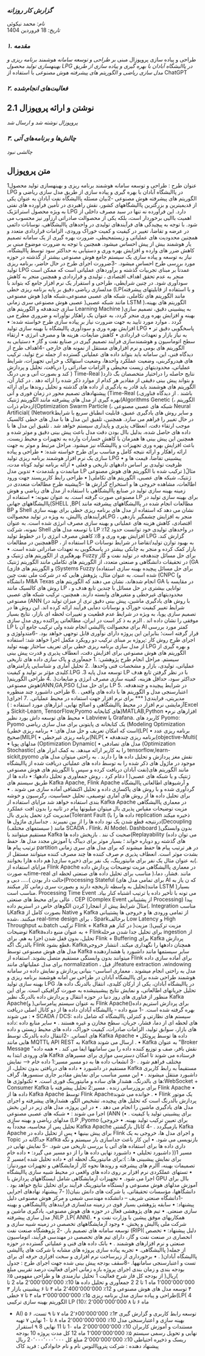 ### *گزارش کار روزانه*  
*نام:* محمد نیکوئی  
*تاریخ:* 18 فروردین 1404  



### *۱. مقدمه*  
طراحی و پیاده سازی پروپوزال مبنی بر 
*طراحی و توسعه سامانه هوشمند برنامه ریزی و بهینهسازی تولید محصول LPG در پاالیشگاه آبادان 
با بهره گیری و پیاده سازی از طریق مدل سازی ریاضی و الگوریتم های پیشرفته هوش مصنوعی*
با استفاده از ChatGPT

### *۲. فعالیت‌های انجام‌شده*  

## 2.1 نوشتن و ارائه پروپوزال
*پروپوزال نوشته شد و ارسال شد*


### *۳. چالش‌ها و برنامه‌های آتی*  
*چالشی نبود*


## متن پروپوزال
1عنوان طرح : 
طراحی و توسعه سامانه هوشمند برنامه ریزی و بهینهسازی تولید محصول LPG در پاالیشگاه آبادان 
با بهره گیری و پیاده سازی از طریق مدل سازی ریاضی و الگوریتم های پیشرفته هوش مصنوعی 
-2بیان مسئله 
پاالیشگاه نفت آبادان به عنوان یکی از قدیمیترین و بزرگترین پاالیشگاههای کشور، نقش راهبردی در تأمین 
فرآورده های نفتی به ویژه محصول استراتژیک LPG دارد. این فرآورده نه تنها در سبد مصرف داخلی از اهمیت باالیی 
برخوردار است، بلکه یکی از محصوالت صادراتی ارزآور نیز محسوب می شود. با توجه به پیچیدگی های فرآیندهای 
تولیدی در واحدهای پاالیشگاهی، نوسانات دائمی در عرضه و تقاضا، تغییر در کیفیت و کمیت خوراک ورودی، 
الزامات قراردادی متعدد و همچنین محدودیت های عملیاتی و زیستمحیطی، ضرورت بهره گیری از یک سامانه 
تصمیم یار هوشمند بیش از پیش احساس میشود. همچنین با توجه به ضرورت موضوع مبنی بر کاهش ضرر های 
وارده و افزایش بهره وری و دستیابی به حداکثر سود توسط پاالیشگاه، نیاز به توسعه و پیاده سازی یک سیستم 
جامع هوش مصنوعی بیشتر از گذشته در حوزه مورد بررسی طرح احساس میشود. 
-3ضرورت اجرای طرح 
در حال حاضر، برنامه ریزی تولید LPG عمدتاً بر مبنای تجربیات گذشته و برآوردهای عملیاتی است که ممکن 
است منجر به عدم تحقق اهداف اقتصادی ، تولیدی و قراردادی و همچنین منجر به کاهش سودآوری شود. در 
چنین شرایطی، طراحی و استقرار یک نرم افزار جامع که بتواند با مدلسازی ریاضی دقیق بر پایه برنامه ریزی خطی
(LP(و با استفاده از قابلیتهای پیشرفته هوش مصنوعی )مانند الگوریتم های تکاملی، شبکه های عصبی 
مصنوعی،شبکه های عصبی هوش مصنوعی سری زمانی )مانند شبکه عصبی LSTM )،الگوریتم های بهینه سازی 
چندهدفه و الگوریتم های Learning Machine )به پیشبینی دقیق، تصمیم سازی بهینه و افزایش بهره وری 
منجر گردد، به عنوان یک راهکار نوآورانه و ضروری مطرح می گردد .
موارد مورد تایید به جهت ضرورت نیاز بر پیاده سازی طرح خواسته شده: 
• افزایش بهره وری و سودآوری پاالیشگاه با بهینه سازی تولید LPG
• پاسخگویی دقیق تر به نیاز بازار و تعهدات قراردادی 
• کاهش ضایعات، هزینه ها و مصرف انرژی 
• ارتقاء سطح اتوماسیون و هوشمندسازی فرآیند تصمیم گیری در صنایع نفت و گاز 
• دستیابی به الگوریتم های بومی و نرم افزارهای مستقل از نمونه های خارجی
-4اهداف طرح 
از دیدگاه فنی، این سامانه باید بتواند داده های عملیاتی گسترده از جمله نرخ تولید، ترکیب های هیدروکربنی، 
وضعیت عملکرد واحدها، وضعیت استهالک و خرابی تجهیزات، شرایط عملیاتی، محدودیتهای زیست محیطی و 
الزامات صادراتی را دریافت، تحلیل و پردازش کند و بصورت آنی و بی درنگ ) Time-Real )نتایج حاصله را 
دراختیار متخصصان بگ ذارد و بتواند پیش بینی دقیقی از مقادیر هر کدام از موارد ذکر شده را ارائه دهد . در کنار 
آن، الگوریتم های هوشمند باید قادر به یادگیری از داده های گذشته و تحلیل روندها برای ارائه پیشنهادهای 
تصمیم محور در زمان فوری و آنی (Time-Real (باشند .
از دیدگاه فناوری، بهره گیری از مدل های پیشرفته مانند الگوریتم ژنتیک(Algorithms Genetic (، الگوریتم 
ازدحام ذرات(Optimization Swarm Particle (، شبکه های عصبی مصنوعی Neural Artificial(
 (Networkو سایر روش های یادگیری عمیق، قابلیت انطباق سریع با شرایط در حال تغییر را فراهم می سازد. 
همچنین، تلفیق این مدل ها با مدل های خطی کالسیک موجب ارتقاء دقت، انعطاف پذیری و پایداری سیستم 
خواهد شد . تلفیق این مدل ها با داده های حاصل شده، بدلیل باال بودن دقت مدل باعث پیش بینی دقیق و موثر 
شده و همچنین این پیش بینی ها همزمان با کاهش خسارات وارده به تجهیزات و محیط زیست، باعث افزایش 
بهره وری تجهیزات و پاالیشگاه نیز میشود. 
مراحل مرتبط و موثر به جهت ارائه راهکار و ارائه نتیجه کامل و مناسب برای طرح خواسته شده: 
• طراحی و پیاده سازی یک نرم افزار هوشمند برنامه ریزی تولید LPG
• پیشبینی تقاضا، قیمت ها و ظرفیت تولیدی بر اساس دادههای تاریخی و فعلی 
• ارائه برنامه تولید کوتاه مدت، میانمدت و بلندمدت 
• تدوین مدل LP ترکیب شده با الگوریتم های هوش مصنوعی )مثالً ژنتیک، شبکه های عصبی، 
الگوریتم های تکاملی( 
• طراحی رابط کاربرپسند جهت ورود اطالعات، مشاهده خروجی ها و استخراج گزارش ها
-5پیشینه طرح 
مطالعات متعددی در زمینه بهینه سازی تولید در صنایع پاالیشگاهی با استفاده از مدل های ریاضی و هوش مصنوعی 
صورت گرفته است. به عنوان نمونه:
• استفاده از LP برای بهینه سازی تولید در پاالیشگاههای جهانی(SHELL ,BP(
مطالعات انجام شده در پاالیشگاههای پیشرفته مانند BP و Shell نشان می دهد که استفاده از مدل های 
برنامه ریزی خطی برای بهینه سازی فرآیندهای پاالیش، به ویژه در تولید محصوالتLPG ، منجر به افزایش 
چشمگیر بازدهی اقتصادی، کاهش هزینه های عملیاتی و بهینه سازی مصرف انرژی شده است. به عنوان نمونه، 
شرکت Shell با توسعه مدل های LP در واحدهای تولیدی خود توانست حدود 12٪ افزایش بهره وری و 8٪ 
کاهش مصرف انرژی را در خطوط تولید LPG گزارش کند. همچنین در مطالعاتBP ، استفاده از LP به بهبود 
توازن تولید/تقاضا در شرایط نوسانات بازار کمک کرده و منجر به چابکی بیشتر در پاسخگویی به تعهدات 
صادراتی شده است.
• بهرهگیری از الگوریتم های ژنتیک و Fuzzy برای حل مسائل چندهدفه در تولید نفت و گاز
در تحقیقات دانشگاهی و صنعتی متعدد، از الگوریتم های تکاملی مانند الگوریتم ژنتیک (GA (و 
الگوریتم های فازی (Systems Fuzzy (برای حل مسائل پیچیده بهینه سازی استفاده شده است. به عنوان 
مثال، پژوهش هایی که در شرکت ملی نفت چین (CNPC (و دانشگاه M&A Texas انجام شدهاند، نشان 
می دهند که الگوریتم های GA در مقایسه با روش های کالسیک مانند LP ، توانایی بیشتری در حل مسائل با 
چندین تابع هدف و محدودیتهای غیرخطی و متغیرهای وابسته دارند. همچنین، ترکیب شبکه های عصبی 
مصنوعی (ANN (با روش های یادگیری ماشین، پیش بینی دقیق تری از میزان تولید در شرایط تغییر کیفیت 
خوراک و نوسانات دمایی فرآیند ارائه کرده اند. این روش ها در تصمیم سازی پویا، به ویژه در شرایط عدم قطعیت 
و تغییرات لحظه ای بازار، نتایج بسیار موفقی را نشان داده اند .
الزم به ذ کر است در ایران، مطالعاتی پراکنده روی مدل سازی LP برای محصوالت پاالیشی انجام شده ولی ترکیب 
جامع آن با AI کمتر مورد بررسی قرار گرفته است؛ بنابراین این پروژه دارای نوآوری قابل توجهی خواهد بود. 
-6متدولوژی و اجرای طرح 
روش کار :پروژه بر مبنای ترکیب دو رویکرد مکمل اجرا خواهد شد: استفاده از مدل سازی برنامه ریزی خطی برای 
تعریف ساختار بهینه تولید LPG و بهره گیری از الگوریتم های هوش مصنوعی برای افزایش دقت، انعطاف پذیری و 
قدرت پیش بینی سیستم.
مراحل انجام طرح پژوهشی:
.1 جمعآوری و پاک سازی داده های تاریخی عملیاتی، تولیدی، بازار و مشخصات فنی واحدها.
.2 تحلیل آماری و شناسایی پارامترهای کلیدی مؤثر بر تولید و کیفیت.LPG
.3 توسعه مدل پایه LP با در نظر گرفتن تابع هدف )حداکثر سود، حداقل هزینه، کمینه سازی مصرف انرژی 
و ضایعات(.
.4 طراحی الگوریتم هوش مصنوعی(ANN,GA,PSO (برای حل مدل LP در شرایط پیچیده و چندهدفه.
.5 اعتبارسنجی مدل و الگوریتم ها با داده های واقعی .
.6 طراحی داشبورد چند منظوره )مدیریتی، فرایندی( *** برای نرم افزار جهت استفاده در محیط عملیاتی.
.7 اجرای آزمایشی نرم افزار در محیط پاالیشگاهی و اصالح نهایی.
ابزارهای مورد استفاده :
 )Excel و Sickit-Learn, TensorFlow,Pyomo های کتابخانه)MATLAB,Python افزارهای نرم• 
• محیط های توسعه داش بورد نظیر Labview یا Grafana.
کاربرد های Pyomo:
Pyomo یک کتابخانه ی پایتونی برای مدل سازی ریاضی (Modeling Optimization (است که امکان تعریف 
و حل مدل های:
• برنامه ریزی خطی(LP(
• برنامه ریزی عدد صحیح(MILP(
• برنامه ریزی غیرخطی(NLP(
• برنامه ریزی چندهدفه(objective-Multi(
• مدلهای پویا (Optimization Dynamic(
• مدل های تصادفی (Optimization Stochastic(
را به کاربر ارائه میدهد.
به کمک ابزار های tensorflow,learn-sickit,pyomo نقش مغز پردازش و تحلیل داده ها را دارند . 
به راحتی میتوان مدل های موجود در ماژول های ذکر شده را به توسط داده های عملیاتی دریافت شده از 
پاالیشگاه نفت آبادان دریافت کرده و سپس با الگوریتم های هوش مصنوعی)مانند الگوریتم های ژنتیک و یا 
شبکه های عصبی( ا دغام کرد .
روش جمعآوری و تحلیل دادهها:
• داده ها از طریق سیستم های Kafka Apache, Flink Apache و آرشیوهای اطالعاتی پاالیشگاه 
گردآوری شده و با روش های پاکسازی داده و تحلیل اکتشافی آماده سازی می شوند .
• برای تحلیل داده ها از روش های آماری توصیفی، تحلیل حساسیت، رگرسیون و خوشه بندی استفاده خواهد 
شد
مزایای استفاده از Kafka Apache در معماری پاالیشگاهی 
مزیت توضیحات 
مقیاس پذیری بال 
میتوان میلیونها پیام در ثانیه را بدون افت عملکرد مدیریت 
کرد
تحمل پذیری بال(Tolerant Fault (داده ها را با replication ذخیره میکند درنتیجه 
قطع شدن یک نود داده ها را از بین نمیبرند .
جداسازی ماژول ها(Decoupling (سیستمهای مختلف ) مانند SCADA ، Flink، AI
Model، Dashboard )بدون وابستگی مستقیم 
میتوانند با Kafka صحبت ک نند .
بازپخش داده ها(Replayability (می توان داده های گذشته رو دوباره خواند ؛ بسیار موثر 
برای دیباگ یا آموزش مجدد مدل ها.
حفظ ترتیب پیام ها partition در هر 
ترتیب پیام ها حفظ میشوند که برای مدل های 
سری زمانی بشدت موثر است.
انعطاف پذیری م صرف کننده ها چند مصرف کننده میتوانند مستقل از هم داده هارا 
بخوانند )به عنوان مثال یک نفر برای مانیتورینگ، 
یک نفر برای ذخیره سازی(.
مزایای استفاده از Flink Apache در معماری پاالیشگاهی 
مزیت توضیحات
پردازش داده به صورتtime-real مناسب برای تحلیل داده های صنعتی لحظه ای )مانند 
.فشار، دما، دبی و .....( 
حالت دار بودن(Processing Stateful (برای تمامی مدل های AI که ن یاز به تحلیل به واسطه 
تاریخچه دارند و بصورت سری زمانی کار 
میکنند)مانند LSTM )بسیار مناسب است.
Processing Time Event می تونه با تأخیر داده یا ترتیب اشتباه کنار بیاد. عالی 
برای محیط های صنعتی .
CEP (Complex Event از پشتیبانی
Processing)
پیدا کردن الگوهای خاص در استریم داده )مثالً 
شرایط پیش از انفجار(.
 Integration مناسب باKafka بصورت کامل از Native و Kafka از تمامی ورودی 
ها و خروجی ها پشتیبانی میکنند.
 ،شده real-time design برای ، Sparkبرخالف Low Latency و High Throughput 
نه.batch
ترکیب Flink + Kafka در کنار هم )مزیت ترکیبی(:
مزیت توضیحات
Kafkaبه عنوان منبع داده + Flinkبرای تحلیل جدا شدن مرحله ingestion از تحلیل، بدون قفل شدن 
اجزا به هم.
 برای Flink + Buffering برای Kafka
پردازش بالدرنگ 
اگه Flink قطع بشود، Kafkaهمچنان دادهها را نگهداری 
میکند. 
انتشار خروجی مدل های هوش مصنوعی 
توسط Kafka
سایر سیستمها مانند داشبورد یا هشداردهنده میتوانند بدون 
وابستگی مستقیم متصل بشوند.
استفاده از Flink برای آماده سازی داده برای 
مدل
عملیاتهای مانند normalization ، 
 از قبلfeature extraction ،windowing
مدل به راحتی انجام میشوند .
معماری اساسی- بنیانی پردازش و نمایش داده در سامانه هوشمند طراحی شده برای پاالیشگاه 
آبادان
در طراحی س امانه هوشمند برنامه ریزی و بهینه سازی تولید LPG در پاالیشگاه آبادان، یکی از ارکان کلیدی، 
انتقال بالدرنگ داده ها، تحلیل جریانهای اطالعاتی، و نمایش نتایج پیشبینیشده به صورت گرافیکی است. برای 
این منظور از فناوری های روز دنیا در حوزه انتقال و پردازش داده بالدرنگ نظیر Kafka Apache(به عنوان 
سیستم پیامرسانی( و Flink Apache(برای پردازش استریم داده( بهره گرفته شده است.
-1 منبع داده - پاالیشگاه آبادان
داده ها از دو کانال اصلی دریافت می شوند :
• SCADA / DCS: سیستم های نظارتی و کنترلی پاالیشگاه که شامل داده های لحظه ای از دما، فشار، 
جریان، سطح مخازن و غیره هستند .
• سایر منابع داده :داده های بازار، سوابق تولید، الزامات صادرات، کیفیت خوراک، داده های محیط زیستی 
و داده های انسانی.
-2انتقال داده بالدرنگ توسط Kafka Apache
• داده ها توسط پروتکل هایی مانند MQTTیا API REST به Kafka ارسال می شوند .
• Kafka به عنوان "Broker Message "نقش بافر، صف و توزیع کننده داده را بین سامانهها ایفا می کند .
• همه داده های ورودی ابتدا به Kafka فرستاده می شوند تا امکان دسترسی موازی برای مسیرهای مختلف 
فراهم شود .
-3 انشعاب داده ها به دو مسیر 
مسیر:1 داده خام --< نمایش مستقیم در داشبورد 
• داده های دریافتی بدون تحلیل، از Kafka مستقیماً به رابط کاربری داشبورد منتقل میشوند .
• این مسیر مناسب برای نمایش مقادیر جاری سنسورها، گراف ها ی بالدرنگ، هشدار های ساده و 
مانیتورینگ فوری است. 
• تکنولوژی ها:WebSocket + Consumer Kafka برای بروزرسانی زنده .
مسیر:2 تحلیل پیشرفته با Flink Apache
• داده ها از Kafka Apache توسط Flink Apacheخوانده می شوند .
• Flink یک موتور پردازش بالدرنگ است که تحلیل های پیچیده، تشخیص الگو، هشدارهای پیشرفته و 
اجرای مدل های یادگیری ماشین را انجام می دهد .
• در این پروژه، مدل های زیر در این بخش اجرا می شوند :
• شبکه های عصبی مصنوعی (ANN (برای پیشبینی تولید یا کیفیت .
• مدلهای ریاضی و بهینه سازی (LP ,Pyomo (برای تعیین ترکیب تولید بهینه.
• خروجی تحلیل پس از محاسبه، مجدداً به Kafka Apache بازمیگردد .
-4 کانال بازگشتی Kafka Apache برای پیش بینیها 
• پس از تحلیل داده در Flink و اجرای مدل ها، خروجی به یک Topic جداگانه در Kafka بازنویسی 
می شود.
• این کار باعث جداسازی بار سیستم و نگه داری داده ها برای استفاده های آتی یا بررسی تاریخی می شود.
-5 نمایش نهایی در داشبورد تحلیلی 
• داشبورد نهایی داده ها را از دو مسیر می گیرد:
• داده خام )مسیر 1( :برای مانیتورینگ لحظه ای
• داده تحلیل شده )مسیر 2( :برای نمایش پیشبینی ها، تصمیمات بهینه، آالرم های پیشرفته و روندها
نحوه کار آزمایشگاهی و تجهیزات موردنیاز:
• تستهای عملکردی نرم افزار بر روی داده های واقعی در محیط شبیه سازی پاالیشگاه اجرا می شود.
• تجهیزات آزمایشگاهی شامل ایستگاههای پردازش با GPU باال برای آموزش مدلهای هوش مصنوعی و 
ایستگاه مانیتورینگ فرآیند برای تحلیل نتایج خواهد بود .
-7 پیشنهاد نهادهای اجرایی )دانشگاهها، مؤسسات تحقیقاتی، یا شرکت های دانش بنیان( 
-1دانشگاه صنعتی شریف – دانشکده مهندسی شیمی و مرکز هوش مصنوعی 
دلیل پیشنهاد:
• سابقه پژوهشی بسیار قوی در زمینه مدلسازی فرآیندهای پاالیشگاهی و بهینه سازی صنعتی.
• تیم های پژوهشی فعال در حوزه های هوش مصنوعی، یادگیری ماشین و مدل سازی پیشرفته ,NLP ,LP(
ANN).
• همکاریهای موفق پیشین با وزارت نفت و شرکت ملی پاالیش و پخش.
• وجود آزمایشگاههای تخصصی در زمینه شبیه سازی و توسعه سامانه های تصمیم یار.
-2 پژوهشگاه صنعت نفت (RIPI(
دلیل پیشنهاد:
• تخصص انحصاری در صنعت نفت و گاز، دارای تیم های تخصصی در مهندسی فرآیند، اتوماسیون صنعتی 
و نرم افزارهای هوشمند .
• بانک داده های فنی و عملیاتی گسترده در حوزه پاالیشگاهی.
• تجربه پیاده سازی پروژه های مشابه با شرکت های پاالیشی )از جمله پاالیشگاه آبادان( .
• برخورداری از زیرساخت نرم افزاری و سخت افزاری حرفه ای برای تست و اعتبارسنجی سامانهها.
-8سقف بودجه پیش بینی شده جهت اجرای طرح : 
جدول بودجه بندی و زمان بندی اجرای پروژه 
بازه زمانی 
اجرای 
فعالیت 
درصد تقریبی مبلغ )ریال(
از بودجه کل 
فاز شرح فعالیت 
1 تحلیل نیازمندی ها و طراحی مفهومی ۵٪ 1٬000٬000٬000 ماه 1 تا 2
2 جمعآوری و تحلیل داده ها 10٪ 2٬000٬000٬000 ماه 2 تا ۴
توسعه مدل های هوش مصنوعی و 12٪ 2٬400٬000٬000 ماه ۴ تا ۶
پیشبینی بازار 
۳
طراحی و پیاده سازی مدل برنامه ریزی 1۵٪ ۳٬000٬000٬000 ماه ۴ تا ۷
خطی(LP(
4
الگوریتم بهینه سازی ترکیبی LP (10٪ 2٬000٬000٬000 ماه ۶ تا ۸
+ AI)
۵
۶ توسعه رابط کاربری و گزارش گیری 1۳٪ 2٬۶00٬000٬000 ماه ۷ تا ۹
تست، بهینه سازی و اعتبارسنجی مدل 10٪ 2٬000٬000٬000 ماه ۸ تا 1۰
نهایی
۷
تهیه مستندات و آموزش کاربران 10٪ 2٬000٬000٬000 ماه 1۰ تا 11
نهایی
8
۹ استقرار نهایی و تحویل رسمی سیستم ۵٪ 1٬000٬000٬000 ماه 12
کل مدت 
پروژه 
10 بودجه ریسک و ذخیره احتیاطی 10٪ 2٬000٬000٬000
مبلغ کل 2۰٬۰۰۰٬۰۰۰٬۰۰۰ ریال 
پیشنهاد دهنده : شرکت پتروپاالتوس نام و نام خانوادگی : فرید کاک